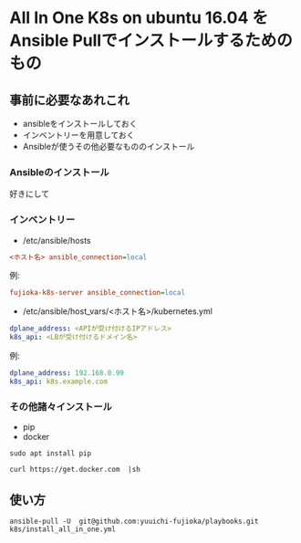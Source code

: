 # All In One K8s on ubuntu 16.04 をAnsible Pullでインストールするためのもの

## 事前に必要なあれこれ

* ansibleをインストールしておく
* インベントリーを用意しておく
* Ansibleが使うその他必要なもののインストール

### Ansibleのインストール

好きにして

### インベントリー

* /etc/ansible/hosts

```ini
<ホスト名> ansible_connection=local
```

例:

```ini
fujioka-k8s-server ansible_connection=local
```

* /etc/ansible/host_vars/<ホスト名>/kubernetes.yml

```yaml
dplane_address: <APIが受け付けるIPアドレス>
k8s_api: <LBが受け付けるドメイン名>
```

例:

```yaml
dplane_address: 192.168.0.99
k8s_api: k8s.example.com
```

### その他諸々インストール

* pip
* docker

```
sudo apt install pip
```

```
curl https://get.docker.com  |sh
```

## 使い方

```
ansible-pull -U  git@github.com:yuuichi-fujioka/playbooks.git k8s/install_all_in_one.yml
```
